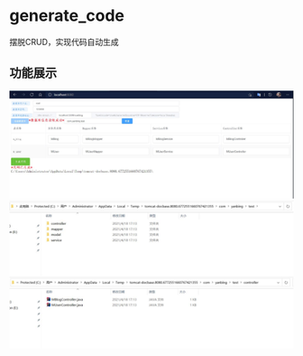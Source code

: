 # generate_code

摆脱CRUD，实现代码自动生成



## 功能展示

<img src="img/生成.JPG" alt="界面" style="zoom:50%;" />

<img src="img/生成目录.jpg" alt="生成文件" style="zoom:50%;" />

<img src="img/生成文件.jpg" alt="生成目录" style="zoom:50%;" />
